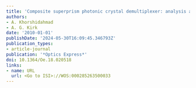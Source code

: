 ```yaml
---
title: 'Composite superprism photonic crystal demultiplexer: analysis and design'
authors:
- A. Khorshidahmad
- A. G. Kirk
date: '2010-01-01'
publishDate: '2024-05-30T16:09:45.346793Z'
publication_types:
- article-journal
publication: '*Optics Express*'
doi: 10.1364/Oe.18.020518
links:
- name: URL
  url: <Go to ISI>://WOS:000285263500033
---
```

